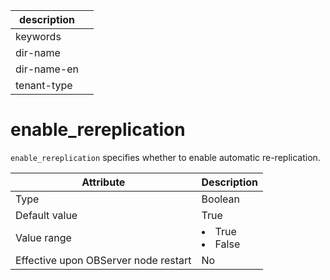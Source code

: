 |description||
|---|---|
|keywords||
|dir-name||
|dir-name-en||
|tenant-type||

enable_rereplication
=========================================

`enable_rereplication` specifies whether to enable automatic re-replication.


| Attribute | Description |
|------------------|--------------------------------------------------------------------------------------------------------|
| Type | Boolean |
| Default value | True |
| Value range | <li> True   <li> False |
| Effective upon OBServer node restart | No |


